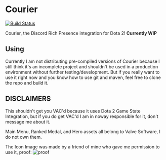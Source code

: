 Courier
=======
[![Build Status](https://travis-ci.org/Dragovorn/courier.svg?branch=master)](https://travis-ci.org/Dragovorn/courier)

Courier, the Discord Rich Presence integration for Dota 2! **Currently WIP**

Using
-----
Currently I am not distributing pre-compiled versions of Courier because I still think it's an incomplete
project and shouldn't be used in a production environment without further testing/development. But if you
really want to use it right now and you know how to use git and maven, feel free to clone the repo and build
it.

DISCLAIMERS
-----------
This shouldn't get you VAC'd because it uses Dota 2 Game State Integration, but if you do get VAC'd I am
in noway responsible for it, don't message me about it.

Main Menu, Ranked Medal, and Hero assets all belong to Valve Software, I do not own them.

The Icon Image was made by a friend of mine who gave me permission to use it, proof: ![proof](https://i.imgur.com/EcB6knZ.png "Proof")
